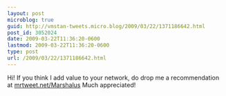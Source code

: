 ```yaml
---
layout: post
microblog: true
guid: http://vmstan-tweets.micro.blog/2009/03/22/1371186642.html
post_id: 3052024
date: 2009-03-22T11:36:20-0600
lastmod: 2009-03-22T11:36:20-0600
type: post
url: /2009/03/22/1371186642.html
---
```

Hi! If you think I add value to your network, do drop me a recommendation at [mrtweet.net/Marshalus](http://mrtweet.net/Marshalus?gr) Much appreciated!
